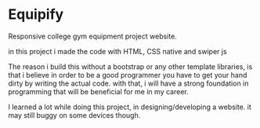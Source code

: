 # Equipify
Responsive college gym equipment project website.


in this project i made the code with HTML, CSS native and swiper js

The reason i build this without a bootstrap or any other template libraries, is that i believe in order to be a good programmer
you have to get your hand dirty by writing the actual code. with that, i will have a strong foundation in programming that will be beneficial
for me in my career.

I learned a lot while doing this project, in designing/developing a website. it may still buggy on some devices though.
